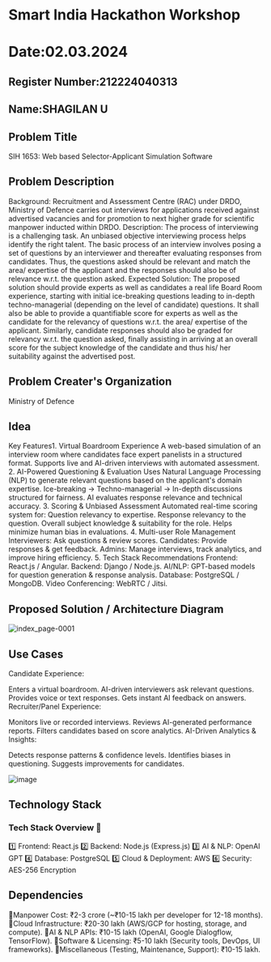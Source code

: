 # Smart India Hackathon Workshop
# Date:02.03.2024
## Register Number:212224040313
## Name:SHAGILAN U
## Problem Title
SIH 1653: Web based Selector-Applicant Simulation Software
## Problem Description
Background: Recruitment and Assessment Centre (RAC) under DRDO, Ministry of Defence carries out interviews for applications received against advertised vacancies and for promotion to next higher grade for scientific manpower inducted within DRDO. Description: The process of interviewing is a challenging task. An unbiased objective interviewing process helps identify the right talent. The basic process of an interview involves posing a set of questions by an interviewer and thereafter evaluating responses from candidates. Thus, the questions asked should be relevant and match the area/ expertise of the applicant and the responses should also be of relevance w.r.t. the question asked. Expected Solution: The proposed solution should provide experts as well as candidates a real life Board Room experience, starting with initial ice-breaking questions leading to in-depth techno-managerial (depending on the level of candidate) questions. It shall also be able to provide a quantifiable score for experts as well as the candidate for the relevancy of questions w.r.t. the area/ expertise of the applicant. Similarly, candidate responses should also be graded for relevancy w.r.t. the question asked, finally assisting in arriving at an overall score for the subject knowledge of the candidate and thus his/ her suitability against the advertised post.

## Problem Creater's Organization
Ministry of Defence

## Idea
Key Features1. Virtual Boardroom Experience
A web-based simulation of an interview room where candidates face expert panelists in a structured format.
Supports live and AI-driven interviews with automated assessment.
2. AI-Powered Questioning & Evaluation
Uses Natural Language Processing (NLP) to generate relevant questions based on the applicant's domain expertise.
Ice-breaking → Techno-managerial → In-depth discussions structured for fairness.
AI evaluates response relevance and technical accuracy.
3. Scoring & Unbiased Assessment
Automated real-time scoring system for:
Question relevancy to expertise.
Response relevancy to the question.
Overall subject knowledge & suitability for the role.
Helps minimize human bias in evaluations.
4. Multi-user Role Management
Interviewers: Ask questions & review scores.
Candidates: Provide responses & get feedback.
Admins: Manage interviews, track analytics, and improve hiring efficiency.
5. Tech Stack Recommendations
Frontend: React.js / Angular.
Backend: Django / Node.js.
AI/NLP: GPT-based models for question generation & response analysis.
Database: PostgreSQL / MongoDB.
Video Conferencing: WebRTC / Jitsi.

## Proposed Solution / Architecture Diagram
![index_page-0001](https://github.com/user-attachments/assets/38c29074-060d-42e6-b373-d809052332c2)

## Use Cases
Candidate Experience:

Enters a virtual boardroom.
AI-driven interviewers ask relevant questions.
Provides voice or text responses.
Gets instant AI feedback on answers.
Recruiter/Panel Experience:

Monitors live or recorded interviews.
Reviews AI-generated performance reports.
Filters candidates based on score analytics.
AI-Driven Analytics & Insights:

Detects response patterns & confidence levels.
Identifies biases in questioning.
Suggests improvements for candidates.

![image](https://github.com/user-attachments/assets/6ec9c246-666c-4095-b571-b6bd5e7a1120)


## Technology Stack
### **Tech Stack Overview** 🚀  
1️⃣ Frontend: React.js
2️⃣ Backend: Node.js (Express.js)
3️⃣ AI & NLP: OpenAI GPT
4️⃣ Database: PostgreSQL
5️⃣ Cloud & Deployment: AWS
6️⃣ Security: AES-256 Encryption

## Dependencies
🔹Manpower Cost: ₹2-3 crore (~₹10-15 lakh per developer for 12-18 months).
🔹Cloud Infrastructure: ₹20-30 lakh (AWS/GCP for hosting, storage, and compute).
🔹AI & NLP APIs: ₹10-15 lakh (OpenAI, Google Dialogflow, TensorFlow).
🔹Software & Licensing: ₹5-10 lakh (Security tools, DevOps, UI frameworks).
🔹Miscellaneous (Testing, Maintenance, Support): ₹10-15 lakh.
